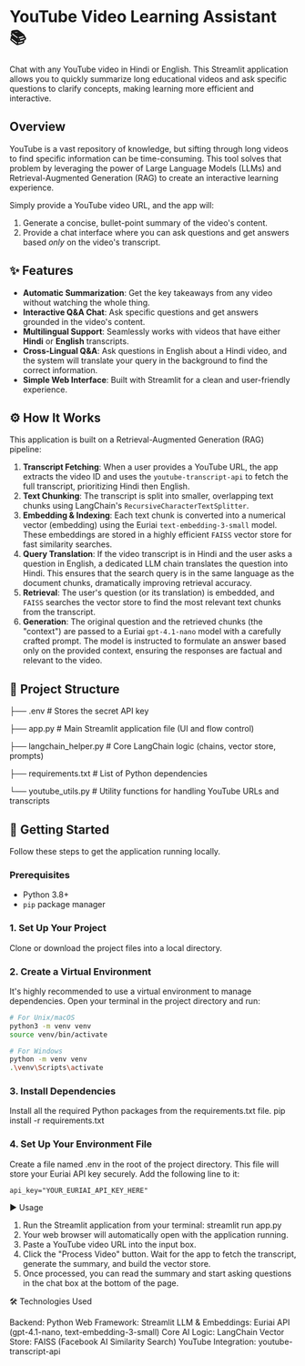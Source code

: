 # YouTube Video Learning Assistant 📚

Chat with any YouTube video in Hindi or English. This Streamlit application allows you to quickly summarize long educational videos and ask specific questions to clarify concepts, making learning more efficient and interactive.


## Overview

YouTube is a vast repository of knowledge, but sifting through long videos to find specific information can be time-consuming. This tool solves that problem by leveraging the power of Large Language Models (LLMs) and Retrieval-Augmented Generation (RAG) to create an interactive learning experience.

Simply provide a YouTube video URL, and the app will:
1.  Generate a concise, bullet-point summary of the video's content.
2.  Provide a chat interface where you can ask questions and get answers based *only* on the video's transcript.

## ✨ Features

-   **Automatic Summarization**: Get the key takeaways from any video without watching the whole thing.
-   **Interactive Q&A Chat**: Ask specific questions and get answers grounded in the video's content.
-   **Multilingual Support**: Seamlessly works with videos that have either **Hindi** or **English** transcripts.
-   **Cross-Lingual Q&A**: Ask questions in English about a Hindi video, and the system will translate your query in the background to find the correct information.
-   **Simple Web Interface**: Built with Streamlit for a clean and user-friendly experience.

## ⚙️ How It Works

This application is built on a Retrieval-Augmented Generation (RAG) pipeline:

1.  **Transcript Fetching**: When a user provides a YouTube URL, the app extracts the video ID and uses the `youtube-transcript-api` to fetch the full transcript, prioritizing Hindi then English.
2.  **Text Chunking**: The transcript is split into smaller, overlapping text chunks using LangChain's `RecursiveCharacterTextSplitter`.
3.  **Embedding & Indexing**: Each text chunk is converted into a numerical vector (embedding) using the Euriai `text-embedding-3-small` model. These embeddings are stored in a highly efficient `FAISS` vector store for fast similarity searches.
4.  **Query Translation**: If the video transcript is in Hindi and the user asks a question in English, a dedicated LLM chain translates the question into Hindi. This ensures that the search query is in the same language as the document chunks, dramatically improving retrieval accuracy.
5.  **Retrieval**: The user's question (or its translation) is embedded, and `FAISS` searches the vector store to find the most relevant text chunks from the transcript.
6.  **Generation**: The original question and the retrieved chunks (the "context") are passed to a Euriai `gpt-4.1-nano` model with a carefully crafted prompt. The model is instructed to formulate an answer based only on the provided context, ensuring the responses are factual and relevant to the video.

## 📁 Project Structure


├── .env # Stores the secret API key

├── app.py # Main Streamlit application file (UI and flow control)

├── langchain_helper.py # Core LangChain logic (chains, vector store, prompts)

├── requirements.txt # List of Python dependencies

└── youtube_utils.py # Utility functions for handling YouTube URLs and transcripts


## 🚀 Getting Started

Follow these steps to get the application running locally.

### Prerequisites

-   Python 3.8+
-   `pip` package manager

### 1. Set Up Your Project

Clone or download the project files into a local directory.

### 2. Create a Virtual Environment

It's highly recommended to use a virtual environment to manage dependencies. Open your terminal in the project directory and run:

```bash
# For Unix/macOS
python3 -m venv venv
source venv/bin/activate

# For Windows
python -m venv venv
.\venv\Scripts\activate
```

### 3. Install Dependencies
Install all the required Python packages from the requirements.txt file.
pip install -r requirements.txt


### 4. Set Up Your Environment File
Create a file named .env in the root of the project directory. This file will store your Euriai API key securely. Add the following line to it:

```
api_key="YOUR_EURIAI_API_KEY_HERE"
```

▶️ Usage
1. Run the Streamlit application from your terminal:
    streamlit run app.py
2. Your web browser will automatically open with the application running.
3. Paste a YouTube video URL into the input box.
4. Click the "Process Video" button. Wait for the app to fetch the transcript, generate the summary, and build the vector store.
5. Once processed, you can read the summary and start asking questions in the chat box at the bottom of the page.

🛠️ Technologies Used

Backend: Python
Web Framework: Streamlit
LLM & Embeddings: Euriai API (gpt-4.1-nano, text-embedding-3-small)
Core AI Logic: LangChain
Vector Store: FAISS (Facebook AI Similarity Search)
YouTube Integration: youtube-transcript-api

